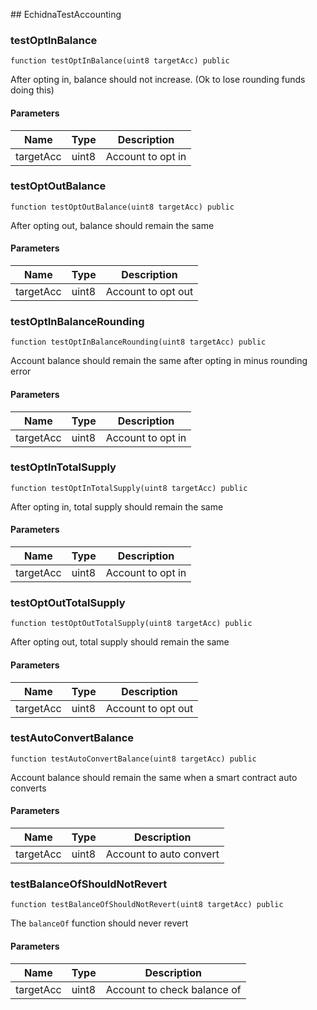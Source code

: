 ﻿﻿## EchidnaTestAccounting


### testOptInBalance

```solidity
function testOptInBalance(uint8 targetAcc) public
```

After opting in, balance should not increase. (Ok to lose rounding funds doing this)



#### Parameters

| Name | Type | Description |
| ---- | ---- | ----------- |
| targetAcc | uint8 | Account to opt in |


### testOptOutBalance

```solidity
function testOptOutBalance(uint8 targetAcc) public
```

After opting out, balance should remain the same



#### Parameters

| Name | Type | Description |
| ---- | ---- | ----------- |
| targetAcc | uint8 | Account to opt out |


### testOptInBalanceRounding

```solidity
function testOptInBalanceRounding(uint8 targetAcc) public
```

Account balance should remain the same after opting in minus rounding error



#### Parameters

| Name | Type | Description |
| ---- | ---- | ----------- |
| targetAcc | uint8 | Account to opt in |


### testOptInTotalSupply

```solidity
function testOptInTotalSupply(uint8 targetAcc) public
```

After opting in, total supply should remain the same



#### Parameters

| Name | Type | Description |
| ---- | ---- | ----------- |
| targetAcc | uint8 | Account to opt in |


### testOptOutTotalSupply

```solidity
function testOptOutTotalSupply(uint8 targetAcc) public
```

After opting out, total supply should remain the same



#### Parameters

| Name | Type | Description |
| ---- | ---- | ----------- |
| targetAcc | uint8 | Account to opt out |


### testAutoConvertBalance

```solidity
function testAutoConvertBalance(uint8 targetAcc) public
```

Account balance should remain the same when a smart contract auto converts



#### Parameters

| Name | Type | Description |
| ---- | ---- | ----------- |
| targetAcc | uint8 | Account to auto convert |


### testBalanceOfShouldNotRevert

```solidity
function testBalanceOfShouldNotRevert(uint8 targetAcc) public
```

The `balanceOf` function should never revert



#### Parameters

| Name | Type | Description |
| ---- | ---- | ----------- |
| targetAcc | uint8 | Account to check balance of |


